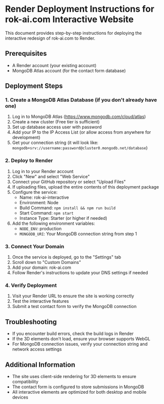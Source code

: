 # Render Deployment Instructions for rok-ai.com Interactive Website

This document provides step-by-step instructions for deploying the interactive redesign of rok-ai.com to Render.

## Prerequisites
- A Render account (your existing account)
- MongoDB Atlas account (for the contact form database)

## Deployment Steps

### 1. Create a MongoDB Atlas Database (if you don't already have one)
1. Log in to MongoDB Atlas (https://www.mongodb.com/cloud/atlas)
2. Create a new cluster (Free tier is sufficient)
3. Set up database access user with password
4. Add your IP to the IP Access List (or allow access from anywhere for development)
5. Get your connection string (it will look like: `mongodb+srv://username:password@cluster0.mongodb.net/database`)

### 2. Deploy to Render
1. Log in to your Render account
2. Click "New" and select "Web Service"
3. Connect your GitHub repository or select "Upload Files"
4. If uploading files, upload the entire contents of this deployment package
5. Configure the service:
   - Name: rok-ai-interactive
   - Environment: Node
   - Build Command: `npm install && npm run build`
   - Start Command: `npm start`
   - Instance Type: Starter (or higher if needed)
6. Add the following environment variables:
   - `NODE_ENV`: production
   - `MONGODB_URI`: Your MongoDB connection string from step 1

### 3. Connect Your Domain
1. Once the service is deployed, go to the "Settings" tab
2. Scroll down to "Custom Domains"
3. Add your domain: rok-ai.com
4. Follow Render's instructions to update your DNS settings if needed

### 4. Verify Deployment
1. Visit your Render URL to ensure the site is working correctly
2. Test the interactive features
3. Submit a test contact form to verify the MongoDB connection

## Troubleshooting
- If you encounter build errors, check the build logs in Render
- If the 3D elements don't load, ensure your browser supports WebGL
- For MongoDB connection issues, verify your connection string and network access settings

## Additional Information
- The site uses client-side rendering for 3D elements to ensure compatibility
- The contact form is configured to store submissions in MongoDB
- All interactive elements are optimized for both desktop and mobile devices
